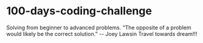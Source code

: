 # 100-days-coding-challenge
Solving from beginner to advanced problems.
“The opposite of a problem would likely be the correct solution.” 
-- Joey Lawsin
Travel towards dream!!!
